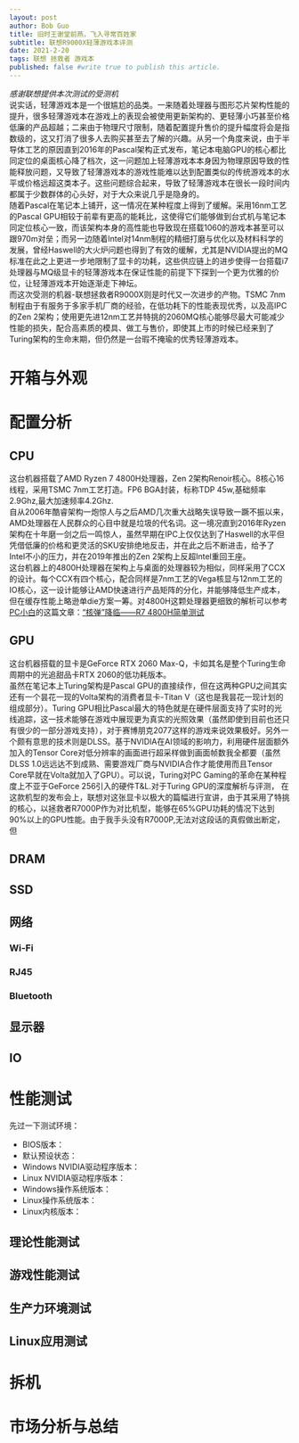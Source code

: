 ```yaml
---
layout: post
author: Bob Guo
title: 旧时王谢堂前燕，飞入寻常百姓家
subtitle: 联想R9000X轻薄游戏本评测
date: 2021-2-20
tags: 联想 拯救者 游戏本
published: false #write true to publish this article.
---
```

*感谢联想提供本次测试的受测机*  
说实话，轻薄游戏本是一个很尴尬的品类。一来随着处理器与图形芯片架构性能的提升，很多轻薄游戏本在游戏上的表现会被使用更新架构的、更轻薄小巧甚至价格低廉的产品超越；二来由于物理尺寸限制，随着配置提升售价的提升幅度将会是指数级的，这又打消了很多人去购买甚至去了解的兴趣。从另一个角度来说，由于半导体工艺的原因直到2016年的Pascal架构正式发布，笔记本电脑GPU的核心都比同定位的桌面核心降了档次，这一问题加上轻薄游戏本本身因为物理原因导致的性能释放问题，又导致了轻薄游戏本的游戏性能难以达到配置类似的传统游戏本的水平或价格远超这类本子。这些问题综合起来，导致了轻薄游戏本在很长一段时间内都属于少数群体的心头好，对于大众来说几乎是隐身的。  
随着Pascal在笔记本上铺开，这一情况在某种程度上得到了缓解。采用16nm工艺的Pascal GPU相较于前辈有更高的能耗比，这使得它们能够做到台式机与笔记本同定位核心一致，而该架构本身的高性能也导致现在搭载1060的游戏本甚至可以跟970m对垒；而另一边随着Intel对14nm制程的精细打磨与优化以及材料科学的发展，曾经Haswell的大火炉问题也得到了有效的缓解，尤其是NVIDIA提出的MQ标准在此之上更进一步地限制了显卡的功耗，这些供应链上的进步使得一台搭载i7处理器与MQ级显卡的轻薄游戏本在保证性能的前提下下探到一个更为优雅的价位，让轻薄游戏本开始逐渐走下神坛。  
而这次受测的机器-联想拯救者R9000X则是时代又一次进步的产物。TSMC 7nm制程由于有服务于多家手机厂商的经验，在低功耗下的性能表现优秀，以及高IPC的Zen 2架构；使用更先进12nm工艺并特挑的2060MQ核心能够尽最大可能减少性能的损失，配合高素质的模具、做工与售价，即使其上市的时候已经来到了Turing架构的生命末期，但仍然是一台瑕不掩瑜的优秀轻薄游戏本。
# 开箱与外观
# 配置分析
## CPU
这台机器搭载了AMD Ryzen 7 4800H处理器，Zen 2架构Renoir核心。8核心16线程，采用TSMC 7nm工艺打造。FP6 BGA封装，标称TDP 45w,基础频率2.9Ghz,最大加速频率4.2Ghz.  
自从2006年酷睿架构一炮惊人与之后AMD几次重大战略失误导致一蹶不振以来，AMD处理器在人民群众的心目中就是垃圾的代名词。这一境况直到2016年Ryzen架构在十年磨一剑之后一鸣惊人，虽然早期在IPC上仅仅达到了Haswell的水平但凭借低廉的价格和更灵活的SKU安排绝地反击，并在此之后不断进击，给予了Intel不小的压力，并在2019年推出的Zen 2架构上反超Intel重回王座。  
这台机器上的4800H处理器在架构上与桌面的处理器较为相似，同样采用了CCX的设计。每个CCX有四个核心，配合同样是7nm工艺的Vega核显与12nm工艺的IO核心，这一设计能够让AMD快速进行产品矩阵的分化，并能够降低生产成本，但在缓存性能上略逊单die方案一筹。对4800H这颗处理器更细致的解析可以参考[PC小白](https://www.zhihu.com/people/lin-xx-35-94)的这篇文章：[“核弹”降临——R7 4800H简单测试](https://zhuanlan.zhihu.com/p/113142604)
## GPU
这台机器搭载的显卡是GeForce RTX 2060 Max-Q，卡如其名是整个Turing生命周期中的光追甜品卡RTX 2060的低功耗版本。  
虽然在笔记本上Turing架构是Pascal GPU的直接续作，但在这两种GPU之间其实还有一个昙花一现的Volta架构的消费者显卡-Titan V（这也是我昙花一现计划的组成部分）。Turing GPU相比Pascal最大的特色就是在硬件层面支持了实时的光线追踪，这一技术能够在游戏中展现更为真实的光照效果（虽然即使到目前也还只有很少的一部分游戏支持），对于赛博朋克2077这样的游戏来说效果极好。另外一个颇有意思的技术则是DLSS。基于NVIDIA在AI领域的影响力，利用硬件层面额外加入的Tensor Core对低分辨率的画面进行超采样做到画面帧数我全都要（虽然DLSS 1.0远远达不到成熟、需要游戏厂商与NVIDIA合作才能使用而且Tensor Core早就在Volta就加入了GPU）。可以说，Turing对PC Gaming的革命在某种程度上不亚于GeForce 256引入的硬件T&L.对于Turing GPU的深度解析与评测，
在这款机型的发布会上，联想对这张显卡以极大的篇幅进行宣讲，由于其采用了特挑的核心，以拯救者R7000P作为对比机型，能够在65%GPU功耗的情况下达到90%以上的GPU性能。由于我手头没有R7000P,无法对这段话的真假做出断定，但
## DRAM
## SSD
## 网络
### Wi-Fi
### RJ45
### Bluetooth
## 显示器
## IO
# 性能测试
先过一下测试环境：
* BIOS版本：
* 默认预设状态：
* Windows NVIDIA驱动程序版本：
* Linux NVIDIA驱动程序版本：
* Windows操作系统版本：
* Linux操作系统版本：
* Linux内核版本：
## 理论性能测试
## 游戏性能测试
## 生产力环境测试
## Linux应用测试
# 拆机
# 市场分析与总结
